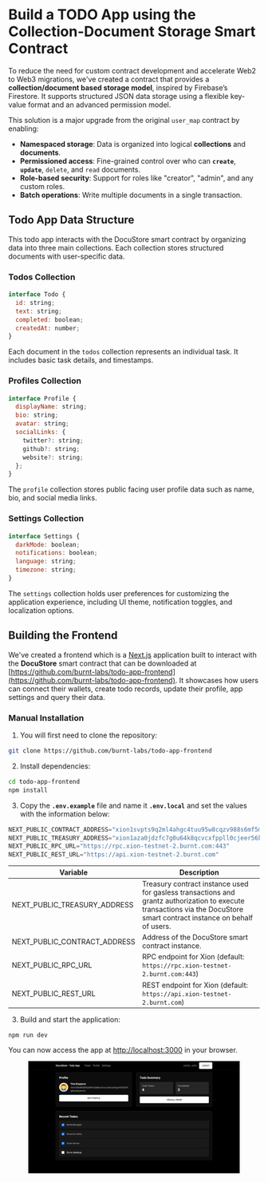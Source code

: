 # Build a TODO App using the Collection-Document Storage Smart Contract

To reduce the need for custom contract development and accelerate Web2 to Web3 migrations, we've created a contract that provides a **collection/document based storage model**, inspired by Firebase’s Firestore. It supports structured JSON data storage using a flexible key-value format and an advanced permission model.

This solution is a major upgrade from the original `user_map` contract by enabling:

* **Namespaced storage**: Data is organized into logical **collections** and **documents**.
* **Permissioned access**: Fine-grained control over who can **`create`**, **`update`**, `delete`, and `read` documents.
* **Role-based security**: Support for roles like "creator", "admin", and any custom roles.
* **Batch operations**: Write multiple documents in a single transaction.



## Todo App Data Structure

This todo app interacts with the DocuStore smart contract by organizing data into three main collections. Each collection stores structured documents with user-specific data.

### Todos Collection

```javascript
interface Todo {
  id: string;
  text: string;
  completed: boolean;
  createdAt: number;
}
```

Each document in the `todos` collection represents an individual task. It includes basic task details, and timestamps.

### Profiles Collection

```javascript
interface Profile {
  displayName: string;
  bio: string;
  avatar: string;
  socialLinks: {
    twitter?: string;
    github?: string;
    website?: string;
  };
}
```

The `profile` collection stores public facing user profile data such as name, bio, and social media links.

### Settings Collection

```javascript
interface Settings {
  darkMode: boolean;
  notifications: boolean;
  language: string;
  timezone: string;
}
```

The `settings` collection holds user preferences for customizing the application experience, including UI theme, notification toggles, and localization options.



## Building the Frontend <a href="#building-the-frontend" id="building-the-frontend"></a>

We've created a frontend which is a [Next.js](https://nextjs.org/) application built to interact with the **DocuStore** smart contract that can be downloaded at [https://github.com/burnt-labs/todo-app-frontend](https://github.com/burnt-labs/todo-app-frontend). It showcases how users can connect their wallets, create todo records, update their profile, app settings and query their data.

### Manual Installation <a href="#manual-installation" id="manual-installation"></a>

1. You will first need to clone the repository:

```bash
git clone https://github.com/burnt-labs/todo-app-frontend
```

2. Install dependencies:

```bash
cd todo-app-frontend
npm install
```

3. Copy the **`.env.example`** file and name it **`.env.local`** and set the values with the information below:

```javascript
NEXT_PUBLIC_CONTRACT_ADDRESS="xion1svpts9q2ml4ahgc4tuu95w8cqzv988s6mf5mupt5kt56gvdnklks9hzar4"
NEXT_PUBLIC_TREASURY_ADDRESS="xion1aza0jdzfc7g0u64k8qcvcxfppll0cjeer56k38vpshe3p26q5kzswpywp9"
NEXT_PUBLIC_RPC_URL="https://rpc.xion-testnet-2.burnt.com:443"
NEXT_PUBLIC_REST_URL="https://api.xion-testnet-2.burnt.com"
```

| Variable                        | Description                                                                                                                                                             |
| ------------------------------- | ----------------------------------------------------------------------------------------------------------------------------------------------------------------------- |
| NEXT\_PUBLIC\_TREASURY\_ADDRESS | Treasury contract instance used for gasless transactions and grantz authorization to execute transactions via the DocuStore smart contract instance on behalf of users. |
| NEXT\_PUBLIC\_CONTRACT\_ADDRESS | Address of the DocuStore smart contract instance.                                                                                                                       |
| NEXT\_PUBLIC\_RPC\_URL          | RPC endpoint for Xion (default: `https://rpc.xion-testnet-2.burnt.com:443`)                                                                                             |
| NEXT\_PUBLIC\_REST\_URL         | REST endpoint for Xion (default: `https://api.xion-testnet-2.burnt.com`)                                                                                                |



3. Build and start the application:

```
npm run dev
```

You can now access the app at [http://localhost:3000](http://localhost:3000/) in your browser.

<figure><img src="../../../../.gitbook/assets/image (85).png" alt=""><figcaption></figcaption></figure>
